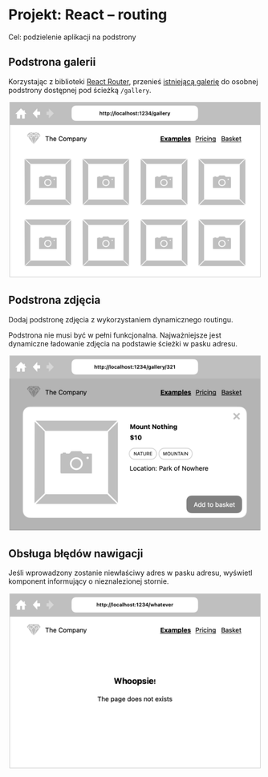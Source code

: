 # Projekt: React – routing

Cel: podzielenie aplikacji na podstrony

## Podstrona galerii

Korzystając z biblioteki [React Router](https://reactrouter.com), przenieś [istniejącą galerię](../01-podstawy/README.md#galeria) do osobnej podstrony dostępnej pod ścieżką `/gallery`.

![](./assets/01-gallery-page.png)

## Podstrona zdjęcia

Dodaj podstronę zdjęcia z wykorzystaniem dynamicznego routingu.

Podstrona nie musi być w pełni funkcjonalna. Najważniejsze jest dynamiczne ładowanie zdjęcia na podstawie ścieżki w pasku adresu.

![](./assets/02-photo-page.png)

## Obsługa błędów nawigacji

Jeśli wprowadzony zostanie niewłaściwy adres w pasku adresu, wyświetl komponent informujący o nieznalezionej stornie.

![](./assets/03-page-not-found.png)

